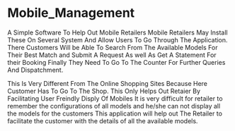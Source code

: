 # Mobile_Management
A Simple Software To Help Out Mobile Retailers
Mobile Retailers May Install These On Several System And Allow Users To Go Through The Application.
There Customers Will be Able To Search From The Available Models For Their Best Match and Submit A Request As well As Get A Statement For their Booking
Finally They Need To Go To The Counter For Further Queries And Dispatchment.


This Is Very Different From The Online Shopping Sites Because Here Customer Has To Go To The Shop.
This Only Helps Out Retaier By Facilitating User Freindly Disply Of Mobiles
It is very difficult for retailer to remember the configurations of all models and he/she can not display all the models for the customers
This application will help out The Retailer to facilitate the customer with the details of all the available models.
